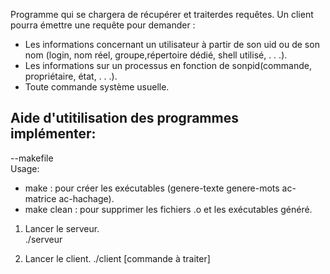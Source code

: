 Programme qui se chargera de récupérer et traiterdes requêtes. Un client pourra émettre une requête pour demander :  
* Les informations concernant un utilisateur à partir de son uid ou de son nom (login, nom réel, groupe,﻿répertoire dédié, shell utilisé, . . .). 
* Les informations sur un processus en fonction de sonpid(commande, propriétaire, état, . . .).
* Toute commande système usuelle. 
  
## Aide d'utitilisation des programmes implémenter:  
  
--makefile  
Usage:   
* make : pour créer les exécutables (genere-texte genere-mots ac-matrice ac-hachage).  
* make clean : pour supprimer les fichiers .o et les exécutables généré.  
  
1. Lancer le serveur.  
./serveur
  
2. Lancer le client.
./client [commande à traiter]

